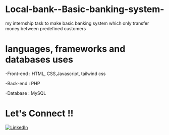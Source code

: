 # Local-bank--Basic-banking-system-
 my internship task to make basic banking system which only transfer money between predefined customers

# languages, frameworks and databases uses
 -Front-end : HTML, CSS,Javascript, tailwind css
 
 -Back-end : PHP
 
 -Database : MySQL
 

# Let's Connect !!
 [<img alt="LinkedIn" src="https://img.shields.io/badge/linkedin-%230077B5.svg?style=for-the-badge&logo=linkedin&logoColor=white"/>](https://www.linkedin.com/in/bhut-meet-6b63241a0/)
